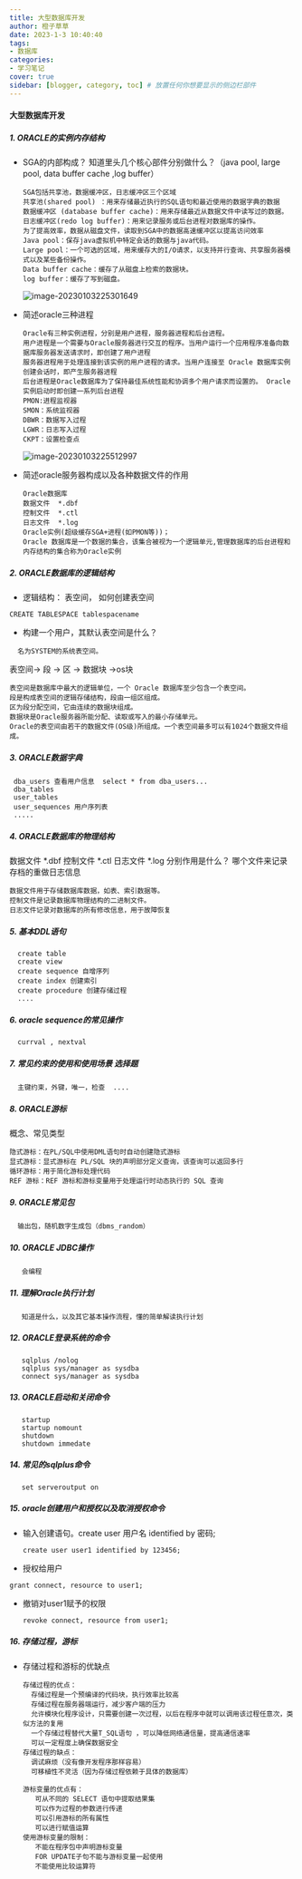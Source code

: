 ```yaml
---
title: 大型数据库开发
author: 橙子草草
date: 2023-1-3 10:40:40
tags:
- 数据库
categories: 
- 学习笔记
cover: true
sidebar: [blogger, category, toc] # 放置任何你想要显示的侧边栏部件
---
```


#### 大型数据库开发


##### 1. ORACLE的实例内存结构

- SGA的内部构成？ 知道里头几个核心部件分别做什么？（java pool, large pool,  data buffer cache ,log buffer）

  ```
  SGA包括共享池，数据缓冲区，日志缓冲区三个区域
  共享池(shared pool) ：用来存储最近执行的SQL语句和最近使用的数据字典的数据
  数据缓冲区 (database buffer cache)：用来存储最近从数据文件中读写过的数据。
  日志缓冲区(redo log buffer)：用来记录服务或后台进程对数据库的操作。
  为了提高效率，数据从磁盘文件，读取到SGA中的数据高速缓冲区以提高访问效率
  Java pool：保存java虚拟机中特定会话的数据与java代码。
  Large pool：一个可选的区域，用来缓存大的I/O请求，以支持并行查询、共享服务器模式以及某些备份操作。
  Data buffer cache：缓存了从磁盘上检索的数据块。
  log buffer：缓存了写到磁盘。
  ```

  ![image-20230103225301649](大型数据库开发.assets/image-20230103225301649.png)

- 简述oracle三种进程

  ```
  Oracle有三种实例进程，分别是用户进程，服务器进程和后台进程。
  用户进程是一个需要与Oracle服务器进行交互的程序。当用户运行一个应用程序准备向数据库服务器发送请求时，即创建了用户进程
  服务器进程用于处理连接到该实例的用户进程的请求。当用户连接至 Oracle 数据库实例创建会话时，即产生服务器进程
  后台进程是Oracle数据库为了保持最佳系统性能和协调多个用户请求而设置的。 Oracle 实例启动时即创建一系列后台进程
  PMON:进程监视器 
  SMON：系统监视器 
  DBWR：数据写入过程
  LGWR：日志写入过程
  CKPT：设置检查点
  ```

  ![image-20230103225512997](大型数据库开发.assets/image-20230103225512997.png)

- 简述oracle服务器构成以及各种数据文件的作用

  ```
  Oracle数据库
  数据文件  *.dbf
  控制文件  *.ctl
  日志文件  *.log
  Oracle实例(超级缓存SGA+进程(如PMON等))；
  Oracle 数据库是一个数据的集合，该集合被视为一个逻辑单元,管理数据库的后台进程和内存结构的集合称为Oracle实例 
  ```


##### 2.  ORACLE数据库的逻辑结构

- 逻辑结构： 表空间， 如何创建表空间

```
CREATE TABLESPACE tablespacename
```

- 构建一个用户，其默认表空间是什么？

```
  名为SYSTEM的系统表空间。
```

表空间-> 段 -> 区 -> 数据块 ->os块     

```
表空间是数据库中最大的逻辑单位，一个 Oracle 数据库至少包含一个表空间。
段是构成表空间的逻辑存储结构，段由一组区组成。
区为段分配空间，它由连续的数据块组成。
数据块是Oracle服务器所能分配、读取或写入的最小存储单元。
Oracle的表空间由若干的数据文件(OS级)所组成。一个表空间最多可以有1024个数据文件组成。
```

##### 3.  ORACLE数据字典

     dba_users 查看用户信息  select * from dba_users...
     dba_tables
     user_tables
     user_sequences 用户序列表
     .....

##### 4.  ORACLE数据库的物理结构

数据文件  *.dbf
控制文件  *.ctl
日志文件  *.log
分别作用是什么？   哪个文件来记录存档的重做日志信息

```
数据文件用于存储数据库数据，如表、索引数据等。
控制文件是记录数据库物理结构的二进制文件。
日志文件记录对数据库的所有修改信息，用于故障恢复
```



##### 5.   基本DDL语句
      create table 
      create view
      create sequence 自增序列
      create index 创建索引
      create procedure 创建存储过程
      ....

##### 6.   oracle sequence的常见操作

      currval , nextval

##### 7.    常见约束的使用和使用场景  选择题

      主键约束，外键，唯一，检查  ....

##### 8.    ORACLE游标
概念、常见类型

```
隐式游标：在PL/SQL中使用DML语句时自动创建隐式游标
显式游标：显式游标在 PL/SQL 块的声明部分定义查询，该查询可以返回多行
循环游标：用于简化游标处理代码
REF 游标：REF 游标和游标变量用于处理运行时动态执行的 SQL 查询
```



##### 9.    ORACLE常见包

      输出包，随机数字生成包（dbms_random）

##### 10.  ORACLE JDBC操作
       会编程

##### 11.  理解Oracle执行计划

       知道是什么，以及其它基本操作流程，懂的简单解读执行计划

##### 12.  ORACLE登录系统的命令

       sqlplus /nolog
       sqlplus sys/manager as sysdba
       connect sys/manager as sysdba

##### 13.   ORACLE启动和关闭命令
       startup 
       startup nomount
       shutdown
       shutdown immedate

##### 14.  常见的sqlplus命令

       set serveroutput on

##### 15.  oracle创建用户和授权以及取消授权命令

- 输入创建语句。create user 用户名 identified by 密码;

  ```
  create user user1 identified by 123456;
  ```
  
-  授权给用户

  ```
  grant connect, resource to user1;
  ```

- 撤销对user1赋予的权限

  ```
  revoke connect, resource from user1;
  ```

##### 16.  存储过程，游标
- 存储过程和游标的优缺点

  ```
  存储过程的优点：
  	存储过程是一个预编译的代码块，执行效率比较高
  	存储过程在服务器端运行，减少客户端的压力
  	允许模块化程序设计，只需要创建一次过程，以后在程序中就可以调用该过程任意次，类似方法的复用
  	一个存储过程替代大量T_SQL语句 ，可以降低网络通信量，提高通信速率
  	可以一定程度上确保数据安全
  存储过程的缺点：
  	调试麻烦（没有像开发程序那样容易）
  	可移植性不灵活（因为存储过程依赖于具体的数据库）
  
  游标变量的优点有：
     可从不同的 SELECT 语句中提取结果集
     可以作为过程的参数进行传递
     可以引用游标的所有属性
     可以进行赋值运算
  使用游标变量的限制：
     不能在程序包中声明游标变量
     FOR UPDATE子句不能与游标变量一起使用
     不能使用比较运算符
  ```
  
  
  
  

